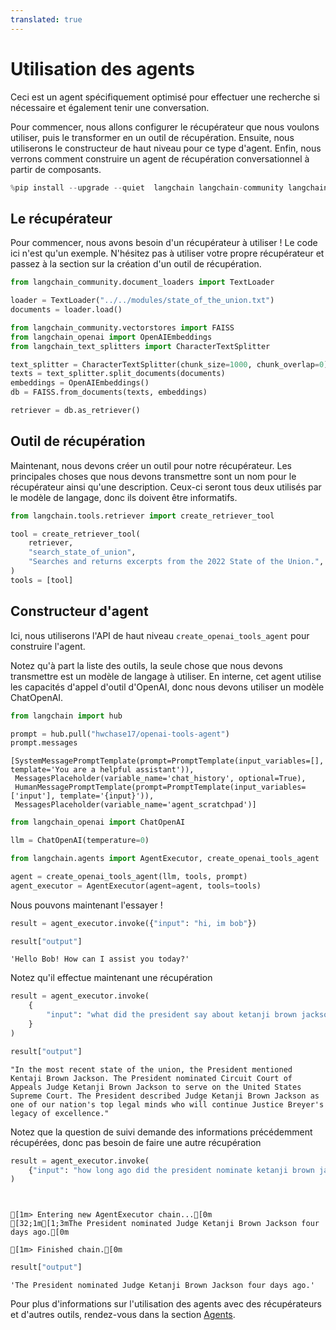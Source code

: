 ```yaml
---
translated: true
---
```


# Utilisation des agents

Ceci est un agent spécifiquement optimisé pour effectuer une recherche si nécessaire et également tenir une conversation.

Pour commencer, nous allons configurer le récupérateur que nous voulons utiliser, puis le transformer en un outil de récupération. Ensuite, nous utiliserons le constructeur de haut niveau pour ce type d'agent. Enfin, nous verrons comment construire un agent de récupération conversationnel à partir de composants.

```python
%pip install --upgrade --quiet  langchain langchain-community langchainhub langchain-openai faiss-cpu
```

## Le récupérateur

Pour commencer, nous avons besoin d'un récupérateur à utiliser ! Le code ici n'est qu'un exemple. N'hésitez pas à utiliser votre propre récupérateur et passez à la section sur la création d'un outil de récupération.

```python
from langchain_community.document_loaders import TextLoader

loader = TextLoader("../../modules/state_of_the_union.txt")
documents = loader.load()
```

```python
from langchain_community.vectorstores import FAISS
from langchain_openai import OpenAIEmbeddings
from langchain_text_splitters import CharacterTextSplitter

text_splitter = CharacterTextSplitter(chunk_size=1000, chunk_overlap=0)
texts = text_splitter.split_documents(documents)
embeddings = OpenAIEmbeddings()
db = FAISS.from_documents(texts, embeddings)
```

```python
retriever = db.as_retriever()
```

## Outil de récupération

Maintenant, nous devons créer un outil pour notre récupérateur. Les principales choses que nous devons transmettre sont un nom pour le récupérateur ainsi qu'une description. Ceux-ci seront tous deux utilisés par le modèle de langage, donc ils doivent être informatifs.

```python
from langchain.tools.retriever import create_retriever_tool

tool = create_retriever_tool(
    retriever,
    "search_state_of_union",
    "Searches and returns excerpts from the 2022 State of the Union.",
)
tools = [tool]
```

## Constructeur d'agent

Ici, nous utiliserons l'API de haut niveau `create_openai_tools_agent` pour construire l'agent.

Notez qu'à part la liste des outils, la seule chose que nous devons transmettre est un modèle de langage à utiliser.
En interne, cet agent utilise les capacités d'appel d'outil d'OpenAI, donc nous devons utiliser un modèle ChatOpenAI.

```python
from langchain import hub

prompt = hub.pull("hwchase17/openai-tools-agent")
prompt.messages
```

```output
[SystemMessagePromptTemplate(prompt=PromptTemplate(input_variables=[], template='You are a helpful assistant')),
 MessagesPlaceholder(variable_name='chat_history', optional=True),
 HumanMessagePromptTemplate(prompt=PromptTemplate(input_variables=['input'], template='{input}')),
 MessagesPlaceholder(variable_name='agent_scratchpad')]
```

```python
from langchain_openai import ChatOpenAI

llm = ChatOpenAI(temperature=0)
```

```python
from langchain.agents import AgentExecutor, create_openai_tools_agent

agent = create_openai_tools_agent(llm, tools, prompt)
agent_executor = AgentExecutor(agent=agent, tools=tools)
```

Nous pouvons maintenant l'essayer !

```python
result = agent_executor.invoke({"input": "hi, im bob"})
```

```python
result["output"]
```

```output
'Hello Bob! How can I assist you today?'
```

Notez qu'il effectue maintenant une récupération

```python
result = agent_executor.invoke(
    {
        "input": "what did the president say about ketanji brown jackson in the most recent state of the union?"
    }
)
```

```python
result["output"]
```

```output
"In the most recent state of the union, the President mentioned Kentaji Brown Jackson. The President nominated Circuit Court of Appeals Judge Ketanji Brown Jackson to serve on the United States Supreme Court. The President described Judge Ketanji Brown Jackson as one of our nation's top legal minds who will continue Justice Breyer's legacy of excellence."
```

Notez que la question de suivi demande des informations précédemment récupérées, donc pas besoin de faire une autre récupération

```python
result = agent_executor.invoke(
    {"input": "how long ago did the president nominate ketanji brown jackson?"}
)
```

```output


[1m> Entering new AgentExecutor chain...[0m
[32;1m[1;3mThe President nominated Judge Ketanji Brown Jackson four days ago.[0m

[1m> Finished chain.[0m
```

```python
result["output"]
```

```output
'The President nominated Judge Ketanji Brown Jackson four days ago.'
```

Pour plus d'informations sur l'utilisation des agents avec des récupérateurs et d'autres outils, rendez-vous dans la section [Agents](/docs/modules/agents).
